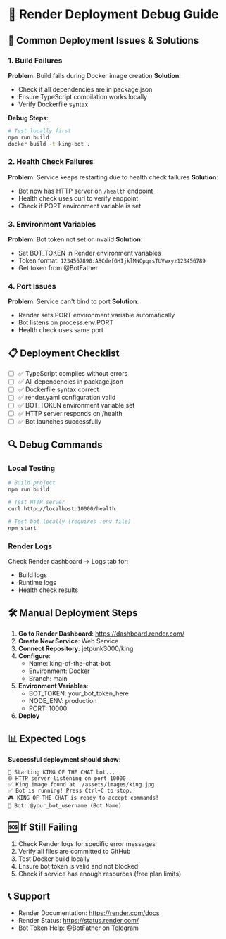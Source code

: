 # 🔧 Render Deployment Debug Guide

## 🚨 Common Deployment Issues & Solutions

### 1. Build Failures

**Problem**: Build fails during Docker image creation
**Solution**: 
- Check if all dependencies are in package.json
- Ensure TypeScript compilation works locally
- Verify Dockerfile syntax

**Debug Steps**:
```bash
# Test locally first
npm run build
docker build -t king-bot .
```

### 2. Health Check Failures

**Problem**: Service keeps restarting due to health check failures
**Solution**:
- Bot now has HTTP server on `/health` endpoint
- Health check uses curl to verify endpoint
- Check if PORT environment variable is set

### 3. Environment Variables

**Problem**: Bot token not set or invalid
**Solution**:
- Set BOT_TOKEN in Render environment variables
- Token format: `1234567890:ABCdefGHIjklMNOpqrsTUVwxyz123456789`
- Get token from @BotFather

### 4. Port Issues

**Problem**: Service can't bind to port
**Solution**:
- Render sets PORT environment variable automatically
- Bot listens on process.env.PORT
- Health check uses same port

## 📋 Deployment Checklist

- [ ] ✅ TypeScript compiles without errors
- [ ] ✅ All dependencies in package.json
- [ ] ✅ Dockerfile syntax correct
- [ ] ✅ render.yaml configuration valid
- [ ] ✅ BOT_TOKEN environment variable set
- [ ] ✅ HTTP server responds on /health
- [ ] ✅ Bot launches successfully

## 🔍 Debug Commands

### Local Testing
```bash
# Build project
npm run build

# Test HTTP server
curl http://localhost:10000/health

# Test bot locally (requires .env file)
npm start
```

### Render Logs
Check Render dashboard → Logs tab for:
- Build logs
- Runtime logs
- Health check results

## 🛠️ Manual Deployment Steps

1. **Go to Render Dashboard**: https://dashboard.render.com/
2. **Create New Service**: Web Service
3. **Connect Repository**: jetpunk3000/king
4. **Configure**:
   - Name: king-of-the-chat-bot
   - Environment: Docker
   - Branch: main
5. **Environment Variables**:
   - BOT_TOKEN: your_bot_token_here
   - NODE_ENV: production
   - PORT: 10000
6. **Deploy**

## 📊 Expected Logs

**Successful deployment should show**:
```
🚀 Starting KING OF THE CHAT bot...
🌐 HTTP server listening on port 10000
✅ King image found at ./assets/images/king.jpg
✅ Bot is running! Press Ctrl+C to stop.
🎮 KING OF THE CHAT is ready to accept commands!
🤖 Bot: @your_bot_username (Bot Name)
```

## 🆘 If Still Failing

1. Check Render logs for specific error messages
2. Verify all files are committed to GitHub
3. Test Docker build locally
4. Ensure bot token is valid and not blocked
5. Check if service has enough resources (free plan limits)

## 📞 Support

- Render Documentation: https://render.com/docs
- Render Status: https://status.render.com/
- Bot Token Help: @BotFather on Telegram
